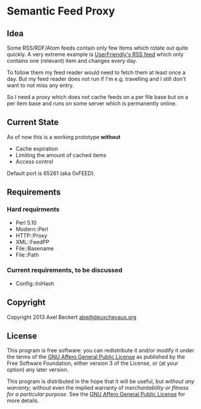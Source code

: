 Semantic Feed Proxy
===================

Idea
----

Some RSS/RDF/Atom feeds contain only few items which rotate out quite
quickly. A very extreme example is
[UserFriendly's RSS feed](http://www.userfriendly.org/rss/uf.rss)
which only contains one (relevant) item and changes every day.

To follow them my feed reader would need to fetch them at
least once a day. But my feed reader does not run if I'm
e.g. travelling and I still don't want to not miss any entry.

So I need a proxy which does not cache feeds on a per file base but on
a per item base and runs on some server which is permanently online.

Current State
-------------

As of now this is a working prototype **without**

* Cache expiration
* Limiting the amount of cached items
* Access control

Default port is 65261 (aka 0xFEED).

Requirements
------------

### Hard requirments

* Perl 5.10
* Modern::Perl
* HTTP::Proxy
* XML::FeedPP
* File::Basename
* File::Path

### Current requirements, to be discussed

* Config::IniHash

Copyright
---------

Copyright 2013 Axel Beckert <abe@deuxchevaux.org>

License
-------

This program is free software: you can redistribute it and/or modify
it under the terms of the
[GNU Affero General Public License](https://www.gnu.org/licenses/agpl-3.0)
as published by the Free Software Foundation, either version 3 of the
License, or (at your option) any later version.

This program is distributed in the hope that it will be useful, but
*without any warranty*; without even the implied warranty of
*merchantability or fitness for a particular purpose*.  See the
[GNU Affero General Public License](https://www.gnu.org/licenses/agpl-3.0)
for more details.
